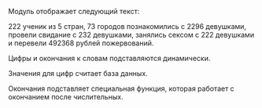
Модуль отображает следующий текст:

222 ученик из 5 стран, 
73 городов познакомились с 2296 девушками, 
провели свидание с 232 девушками, 
занялись сексом с 222 девушками 
и перевели 492368 рублей пожервований.

Цифры и окончания к словам подставляются динамически.

Значения для цифр считает база данных.

Окончания подставляет специальная функция,
которая работает с окончанием после числительных.